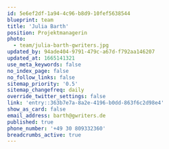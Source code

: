 ```yaml
---
id: 5e6ef2df-1a94-4c96-b8d9-10fef5638544
blueprint: team
title: 'Julia Barth'
position: Projektmanagerin
photo:
  - team/julia-barth-gwriters.jpg
updated_by: 94ade404-9791-479c-a67d-f792aa146207
updated_at: 1665141321
use_meta_keywords: false
no_index_page: false
no_follow_links: false
sitemap_priority: '0.5'
sitemap_changefreq: daily
override_twitter_settings: false
link: 'entry::363b7e7a-8a2e-4196-b0dd-863f6c2d98e4'
show_as_card: false
email_address: barth@gwriters.de
published: true
phone_number: '+49 30 809332360'
breadcrumbs_active: true
---
```

